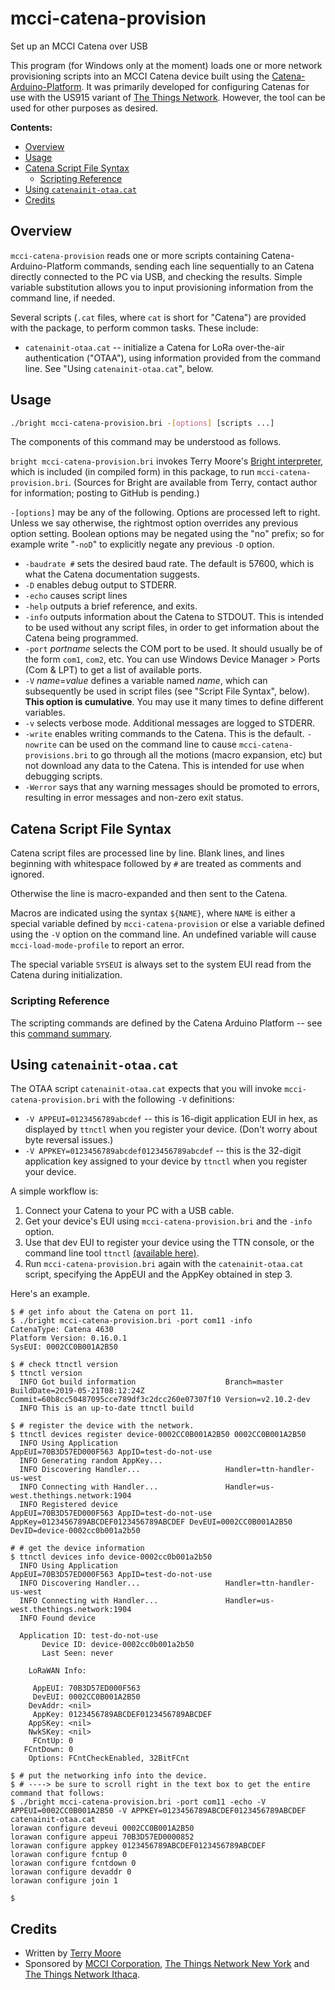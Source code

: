 # mcci-catena-provision

Set up an MCCI Catena over USB

This program (for Windows only at the moment) loads one or more network provisioning scripts into an MCCI Catena device built using the [Catena-Arduino-Platform](https://github.com/mcci-catena/Catena-Arduino-Platform). It was primarily developed for configuring Catenas for use with the US915 variant of [The Things Network](https://thethingsnetwork.org). However, the tool can be used for other purposes as desired.

**Contents:**

<!-- TOC depthFrom:2 -->

- [Overview](#overview)
- [Usage](#usage)
- [Catena Script File Syntax](#catena-script-file-syntax)
	- [Scripting Reference](#scripting-reference)
- [Using `catenainit-otaa.cat`](#using-catenainit-otaacat)
- [Credits](#credits)

<!-- /TOC -->

## Overview

`mcci-catena-provision` reads one or more scripts containing Catena-Arduino-Platform commands, sending each line sequentially to an Catena directly connected to the PC via USB, and checking the results. Simple variable substitution allows you to input provisioning information from the command line, if needed.

Several scripts (`.cat` files, where `cat` is short for "Catena") are provided with the package, to perform common tasks. These include:

* `catenainit-otaa.cat` -- initialize a Catena for LoRa over-the-air authentication ("OTAA"), using information provided from the command line. See "Using `catenainit-otaa.cat`", below.

## Usage

```bash
./bright mcci-catena-provision.bri -[options] [scripts ...]
```

The components of this command may be understood as follows.

`bright mcci-catena-provision.bri` invokes Terry Moore's [Bright interpreter](http://www.lua.org/wshop08.html#moore), which is included (in compiled form) in this package, to run `mcci-catena-provision.bri`. (Sources for Bright are available from Terry, contact author for information; posting to GitHub is pending.)

`-[options]` may be any of the following. Options are processed left to right. Unless we say otherwise, the rightmost option overrides any previous option setting. Boolean options may be negated using the "no" prefix; so for example write "`-noD`" to explicitly negate any previous `-D` option.

* `-baudrate #` sets the desired baud rate. The default is 57600, which is what the Catena documentation suggests.
* `-D` enables debug output to STDERR.
* `-echo` causes script lines
* `-help` outputs a brief reference, and exits.
* `-info` outputs information about the Catena to STDOUT. This is intended to be used without any script files, in order to get information about the Catena being programmed.
* `-port` _portname_ selects the COM port to be used. It should usually be of the form `com1`, `com2`, etc. You can use Windows Device Manager > Ports (Com & LPT) to get a list of available ports.
* `-V` _name_=_value_ defines a variable named _name_, which can subsequently be used in script files (see "Script File Syntax", below). __This option is cumulative__. You may use it many times to define different variables.
* `-v` selects verbose mode. Additional messages are logged to STDERR.
* `-write` enables writing commands to the Catena. This is the default. `-nowrite` can be used on the command line to cause `mcci-catena-provisions.bri` to go through all the motions (macro expansion, etc) but not download any data to the Catena. This is intended for use when debugging scripts.
* `-Werror` says that any warning messages should be promoted to errors, resulting in error messages and non-zero exit status.

## Catena Script File Syntax

Catena script files are processed line by line. Blank lines, and lines beginning with whitespace followed by `#` are treated as comments and ignored.

Otherwise the line is macro-expanded and then sent to the Catena.

Macros are indicated using the syntax `${NAME}`, where `NAME` is either a special variable defined by `mcci-catena-provision` or else a variable defined using the `-V` option on the command line. An undefined variable will cause `mcci-load-mode-profile` to report an error.

The special variable `SYSEUI` is always set to the system EUI read from the Catena during initialization.

### Scripting Reference

The scripting commands are defined by the Catena Arduino Platform -- see this [command summary](https://github.com/mcci-catena/Catena-Arduino-Platform#command-summary).

## Using `catenainit-otaa.cat`

The OTAA script `catenainit-otaa.cat` expects that you will invoke `mcci-catena-provision.bri` with the following `-V` definitions:

* `-V APPEUI=0123456789abcdef` -- this is 16-digit application EUI in hex, as displayed by `ttnctl` when you register your device. (Don't worry about byte reversal issues.)
* `-V APPKEY=0123456789abcdef0123456789abcdef` -- this is the 32-digit application key assigned to your device by `ttnctl` when you register your device.

A simple workflow is:

1. Connect your Catena to your PC with a USB cable.
2. Get your device's EUI using `mcci-catena-provision.bri` and the `-info` option.
3. Use that dev EUI to register your device using the TTN console, or the command line tool `ttnctl` [(available here)](https://www.thethingsnetwork.org/docs/network/cli/quick-start.html).
4. Run `mcci-catena-provision.bri` again with the `catenainit-otaa.cat` script, specifying the AppEUI and the AppKey obtained in step 3.

Here's an example.

```console
$ # get info about the Catena on port 11.
$ ./bright mcci-catena-provision.bri -port com11 -info
CatenaType: Catena 4630
Platform Version: 0.16.0.1
SysEUI: 0002CC0B001A2B50

$ # check ttnctl version
$ ttnctl version
  INFO Got build information                    Branch=master BuildDate=2019-05-21T08:12:24Z Commit=60b8cc50487095cce789df3c2dcc260e07307f10 Version=v2.10.2-dev
  INFO This is an up-to-date ttnctl build

$ # register the device with the network.
$ ttnctl devices register device-0002CC0B001A2B50 0002CC0B001A2B50
  INFO Using Application                        AppEUI=70B3D57ED000F563 AppID=test-do-not-use
  INFO Generating random AppKey...
  INFO Discovering Handler...                   Handler=ttn-handler-us-west
  INFO Connecting with Handler...               Handler=us-west.thethings.network:1904
  INFO Registered device                        AppEUI=70B3D57ED000F563 AppID=test-do-not-use AppKey=0123456789ABCDEF0123456789ABCDEF DevEUI=0002CC0B001A2B50 DevID=device-0002cc0b001a2b50

# # get the device information
$ ttnctl devices info device-0002cc0b001a2b50
  INFO Using Application                        AppEUI=70B3D57ED000F563 AppID=test-do-not-use
  INFO Discovering Handler...                   Handler=ttn-handler-us-west
  INFO Connecting with Handler...               Handler=us-west.thethings.network:1904
  INFO Found device

  Application ID: test-do-not-use
       Device ID: device-0002cc0b001a2b50
       Last Seen: never

    LoRaWAN Info:

     AppEUI: 70B3D57ED000F563
     DevEUI: 0002CC0B001A2B50
    DevAddr: <nil>
     AppKey: 0123456789ABCDEF0123456789ABCDEF
    AppSKey: <nil>
    NwkSKey: <nil>
     FCntUp: 0
   FCntDown: 0
    Options: FCntCheckEnabled, 32BitFCnt

$ # put the networking info into the device.
$ # ----> be sure to scroll right in the text box to get the entire command that follows:
$ ./bright mcci-catena-provision.bri -port com11 -echo -V APPEUI=0002CC0B001A2B50 -V APPKEY=0123456789ABCDEF0123456789ABCDEF catenainit-otaa.cat
lorawan configure deveui 0002CC0B001A2B50
lorawan configure appeui 70B3D57ED0000852
lorawan configure appkey 0123456789ABCDEF0123456789ABCDEF
lorawan configure fcntup 0
lorawan configure fcntdown 0
lorawan configure devaddr 0
lorawan configure join 1

$
```

## Credits

* Written by [Terry Moore](https://linkedin.com/in/terrillmoore)
* Sponsored by [MCCI Corporation](http://www.mcci.com), [The Things Network New York](https://thethings.nyc) and [The Things Network Ithaca](https://ttni.tech).
